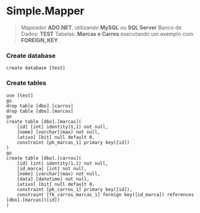 ﻿# **Simple.Mapper**

> Mapeador **ADO.NET**, utilizando **MySQL** ou **SQL Server**
Banco de Dados: **TEST**
Tabelas: **Marcas e Carros** executando um exemplo com **FOREIGN_KEY**.

### **Create database**
```
create database [test]
```
### **Create tables**
```
use [test]
go
drop table [dbo].[carros]
drop table [dbo].[marcas]
go
create table [dbo].[marcas](
	[id] [int] identity(1,1) not null,
	[nome] [varchar](max) not null,	
	[ativo] [bit] null default 0,
	constraint [pk_marcas_1] primary key([id])
)
go
create table [dbo].[carros](
	[id] [int] identity(1,1) not null,
	[id_marca] [int] not null,
	[nome] [varchar](max) not null,
	[data] [datetime] not null,
	[ativo] [bit] null default 0,
	constraint [pk_carros_1] primary key([id]),
	constraint [fk_carros_marcas_1] foreign key([id_marca]) references [dbo].[marcas]([id])	
)
```